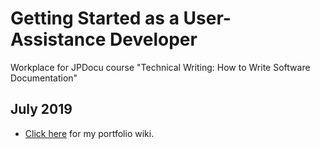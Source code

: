 # Getting Started as a User-Assistance Developer
Workplace for JPDocu course "Technical Writing: How to Write Software Documentation"
## July 2019

* [Click here](https://github.com/devonapple/JPDocu-TechnicalWriting-20190731/wiki "Portfolio wiki") for my portfolio wiki.
